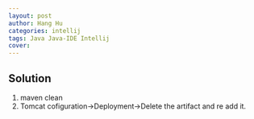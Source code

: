 ```yaml
---
layout: post
author: Hang Hu
categories: intellij
tags: Java Java-IDE Intellij 
cover: 
---
```


## Solution

1. maven clean
2. Tomcat cofiguration->Deployment->Delete the artifact and re add it.
